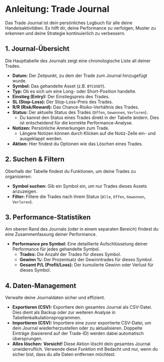 # Anleitung: Trade Journal

Das Trade Journal ist dein persönliches Logbuch für alle deine Handelsaktivitäten. Es hilft dir, deine Performance zu verfolgen, Muster zu erkennen und deine Strategie kontinuierlich zu verbessern.

## 1. Journal-Übersicht

Die Haupttabelle des Journals zeigt eine chronologische Liste all deiner Trades.

*   **Datum:** Der Zeitpunkt, zu dem der Trade zum Journal hinzugefügt wurde.
*   **Symbol:** Das gehandelte Asset (z.B. `BTCUSDT`).
*   **Typ:** Ob es sich um eine Long- oder Short-Position handelte.
*   **Einstieg (Entry):** Der Einstiegspreis des Trades.
*   **SL (Stop-Loss):** Der Stop-Loss-Preis des Trades.
*   **R/R (Risk/Reward):** Das Chance-Risiko-Verhältnis des Trades.
*   **Status:** Der aktuelle Status des Trades (`Offen`, `Gewonnen`, `Verloren`).
    *   Du kannst den Status eines Trades direkt in der Tabelle ändern. Dies ist entscheidend für die korrekte Performance-Analyse.
*   **Notizen:** Persönliche Anmerkungen zum Trade.
    *   Längere Notizen können durch Klicken auf die Notiz-Zelle ein- und ausgeklappt werden.
*   **Aktion:** Hier findest du Optionen wie das Löschen eines Trades.

## 2. Suchen & Filtern

Oberhalb der Tabelle findest du Funktionen, um deine Trades zu organisieren:

*   **Symbol suchen:** Gib ein Symbol ein, um nur Trades dieses Assets anzuzeigen.
*   **Filter:** Filtere die Trades nach ihrem Status (`Alle`, `Offen`, `Gewonnen`, `Verloren`).

## 3. Performance-Statistiken

Am oberen Rand des Journals (oder in einem separaten Bereich) findest du eine Zusammenfassung deiner Performance.

*   **Performance pro Symbol:** Eine detaillierte Aufschlüsselung deiner Performance für jedes gehandelte Symbol.
    *   **Trades:** Die Anzahl der Trades für dieses Symbol.
    *   **Gewinn %:** Der Prozentsatz der Gewinntrades für dieses Symbol.
    *   **Gesamt P/L (Profit/Loss):** Der kumulierte Gewinn oder Verlust für dieses Symbol.

## 4. Daten-Management

Verwalte deine Journaldaten sicher und effizient.

*   **Exportieren (CSV):** Exportiere dein gesamtes Journal als CSV-Datei. Dies dient als Backup oder zur weiteren Analyse in Tabellenkalkulationsprogrammen.
*   **Importieren (CSV):** Importiere eine zuvor exportierte CSV-Datei, um dein Journal wiederherzustellen oder zu aktualisieren. Doppelte Einträge (basierend auf der Trade-ID) werden dabei automatisch übersprungen.
*   **Alles löschen:** **Vorsicht!** Diese Aktion löscht dein gesamtes Journal unwiderruflich. Verwende diese Funktion mit Bedacht und nur, wenn du sicher bist, dass du alle Daten entfernen möchtest.
